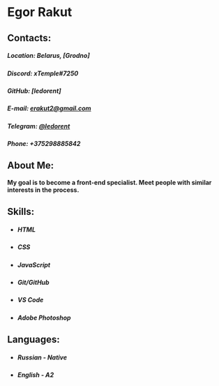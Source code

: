 # **Egor Rakut**

## Contacts:

##### Location: Belarus, [Grodno]

##### Discord: xTemple#7250

##### GitHub: [ledorent]

##### E-mail: <erakut2@gmail.com>

##### Telegram: [@ledorent](https://t.me/ledorent)

##### Phone: +375298885842

## About Me:

**My goal is to become a front-end specialist. Meet people with similar interests in the process.**

## Skills:

- ##### HTML
- ##### CSS 
- ##### JavaScript
- ##### Git/GitHub
- ##### VS Code
- ##### Adobe Photoshop

## Languages:

- ##### Russian - Native
- ##### English - A2
